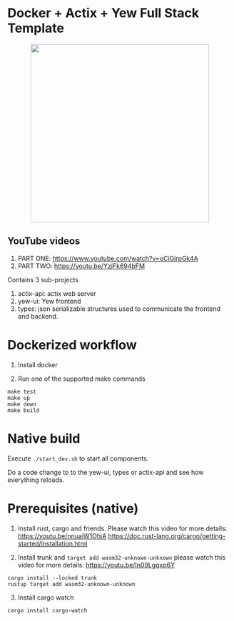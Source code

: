 # Docker + Actix + Yew Full Stack Template
<p align="center">
  <img src="https://user-images.githubusercontent.com/1176339/179438927-e09e2f37-9144-41ba-a080-e2c3c250b113.png" width="400"/>
</p>

## YouTube videos
1. PART ONE: https://www.youtube.com/watch?v=oCiGjrpGk4A
2. PART TWO: https://youtu.be/YzjFk694bFM

Contains 3 sub-projects

1. actix-api: actix web server
2. yew-ui: Yew frontend
3. types: json serializable structures used to communicate the frontend and backend.

# Dockerized workflow

1. Install docker

2. Run one of the supported make commands

```
make test
make up
make down
make build
```

# Native build

Execute `./start_dev.sh` to start all components.

Do a code change to to the yew-ui, types or actix-api and see how everything reloads.

# Prerequisites (native)

1. Install rust, cargo and friends. Please watch this video for more details: https://youtu.be/nnuaiW1OhjA
https://doc.rust-lang.org/cargo/getting-started/installation.html

2. Install trunk and `target add wasm32-unknown-unknown` please watch this video for more details: https://youtu.be/In09Lgqxp6Y
```
cargo install --locked trunk
rustup target add wasm32-unknown-unknown
```

3. Install cargo watch 
```
cargo install cargo-watch
```
